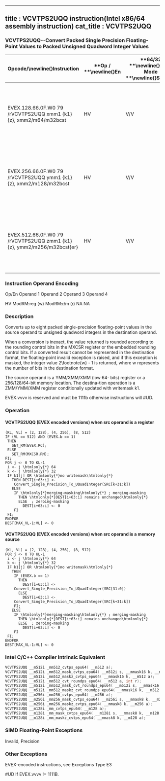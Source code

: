 ----------------------------
title : VCVTPS2UQQ instruction(Intel x86/64 assembly instruction)
cat_title : VCVTPS2UQQ
----------------------------
### VCVTPS2UQQ--Convert Packed Single Precision Floating-Point Values to Packed Unsigned Quadword Integer Values


|**Opcode/**\newline{}**Instruction**|**Op / **\newline{}**En**|**64/32 **\newline{}**bit Mode **\newline{}**Support**|**CPUID **\newline{}**Feature **\newline{}**Flag**|**Description**|
|------------------------------------|-------------------------|------------------------------------------------------|--------------------------------------------------|---------------|
|EVEX.128.66.0F.W0 79 /rVCVTPS2UQQ xmm1 {k1}{z}, xmm2/m64/m32bcst|HV|V/V|AVX512VLAVX512DQ|Convert two packed single precision floating-point values from zmm2/m64/m32bcst to two packed unsigned quadword values in zmm1 subject to writemask k1.|
|EVEX.256.66.0F.W0 79 /rVCVTPS2UQQ ymm1 {k1}{z}, xmm2/m128/m32bcst|HV|V/V|AVX512VLAVX512DQ|Convert four packed single precision floating-point values from xmm2/m128/m32bcst to four packed unsigned quadword values in ymm1 subject to writemask k1.|
|EVEX.512.66.0F.W0 79 /rVCVTPS2UQQ zmm1 {k1}{z}, ymm2/m256/m32bcst{er}|HV|V/V|AVX512DQ|Convert eight packed single precision floating-point values from ymm2/m256/m32bcst to eight packed unsigned quadword values in zmm1 subject to writemask k1.|
###                 Instruction Operand Encoding


Op/En Operand 1 Operand 2 Operand 3 Operand 4

HV ModRM:reg (w) ModRM:r/m (r) NA NA

### Description


Converts up to eight packed single-precision floating-point values in the source operand to unsigned quadword integers in the destination operand.

When a conversion is inexact, the value returned is rounded according to the rounding control bits in the MXCSR register or the embedded rounding control bits. If a converted result cannot be represented in the destination format, the floating-point invalid exception is raised, and if this exception is masked, the integer value 2\footnote{w}  - 1 is returned, where w represents the number of bits in the destination format.

The source operand is a YMM/XMM/XMM (low 64- bits) register or a 256/128/64-bit memory location. The destina-tion operation is a ZMM/YMM/XMM register conditionally updated with writemask k1. 

EVEX.vvvv is reserved and must be 1111b otherwise instructions will #UD.


### Operation
#### VCVTPS2UQQ (EVEX encoded versions) when src operand is a register
```info-verb
(KL, VL) = (2, 128), (4, 256), (8, 512)
IF (VL == 512) AND (EVEX.b == 1) 
 THEN
   SET_RM(EVEX.RC);
 ELSE 
   SET_RM(MXCSR.RM);
FI;
FOR j <-  0 TO KL-1
 i <-  j \htmlonly{*} 64
 k <-  j \htmlonly{*} 32
 IF k1[j] OR \htmlonly{*}no writemask\htmlonly{*}
   THEN DEST[i+63:i]  <-
    Convert_Single_Precision_To_UQuadInteger(SRC[k+31:k])
   ELSE 
    IF \htmlonly{*}merging-masking\htmlonly{*} ; merging-masking
      THEN \htmlonly{*}DEST[i+63:i] remains unchanged\htmlonly{*}
      ELSE  ; zeroing-masking
        DEST[i+63:i] <-  0
    FI
 FI;
ENDFOR
DEST[MAX_VL-1:VL] <-  0
```
#### VCVTPS2UQQ (EVEX encoded versions) when src operand is a memory source
```info-verb
(KL, VL) = (2, 128), (4, 256), (8, 512)
FOR j  <- 0 TO KL-1
 i  <- j \htmlonly{*} 64
 k  <- j \htmlonly{*} 32
 IF k1[j] OR \htmlonly{*}no writemask\htmlonly{*}
   THEN 
    IF (EVEX.b == 1) 
      THEN
        DEST[i+63:i] <- 
    Convert_Single_Precision_To_UQuadInteger(SRC[31:0])
      ELSE 
        DEST[i+63:i] <- 
    Convert_Single_Precision_To_UQuadInteger(SRC[k+31:k])
    FI;
   ELSE 
    IF \htmlonly{*}merging-masking\htmlonly{*} ; merging-masking
      THEN \htmlonly{*}DEST[i+63:i] remains unchanged\htmlonly{*}
      ELSE  ; zeroing-masking
        DEST[i+63:i] <-  0
    FI
 FI;
ENDFOR
DEST[MAX_VL-1:VL]  <- 0
```

### Intel C/C++ Compiler Intrinsic Equivalent

```cpp
VCVTPS2UQQ __m512i _mm512_cvtps_epu64( __m512 a);
VCVTPS2UQQ __m512i _mm512_mask_cvtps_epu64( __m512i s, __mmask16 k, __m512 a);
VCVTPS2UQQ __m512i _mm512_maskz_cvtps_epu64( __mmask16 k, __m512 a);
VCVTPS2UQQ __m512i _mm512_cvt_roundps_epu64( __m512 a, int r);
VCVTPS2UQQ __m512i _mm512_mask_cvt_roundps_epu64( __m512i s, __mmask16 k, __m512 a, int r);
VCVTPS2UQQ __m512i _mm512_maskz_cvt_roundps_epu64( __mmask16 k, __m512 a, int r);
VCVTPS2UQQ __m256i _mm256_cvtps_epu64( __m256 a);
VCVTPS2UQQ __m256i _mm256_mask_cvtps_epu64( __m256i s, __mmask8 k, __m256 a);
VCVTPS2UQQ __m256i _mm256_maskz_cvtps_epu64( __mmask8 k, __m256 a);
VCVTPS2UQQ __m128i _mm_cvtps_epu64( __m128 a);
VCVTPS2UQQ __m128i _mm_mask_cvtps_epu64( __m128i s, __mmask8 k, __m128 a);
VCVTPS2UQQ __m128i _mm_maskz_cvtps_epu64( __mmask8 k, __m128 a);
```
### SIMD Floating-Point Exceptions


Invalid, Precision

### Other Exceptions


EVEX-encoded instructions, see Exceptions Type E3

#UD If EVEX.vvvv != 1111B.

